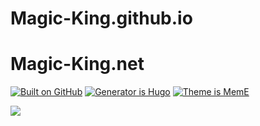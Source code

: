 # Magic-King.github.io
# Magic-King.net

[![Built on GitHub](https://github.com/reuixiy/io-oi.me/workflows/build/badge.svg)](https://github.com/reuixiy/io-oi.me/actions)
[![Generator is Hugo](https://img.shields.io/badge/Generator-Hugo-ff4088?&logo=hugo)](https://github.com/gohugoio/hugo)
[![Theme is MemE](https://img.shields.io/badge/Theme-MemE-2a6df4)](https://github.com/reuixiy/hugo-theme-meme)

<a rel="license" href="http://creativecommons.org/licenses/by-nc-sa/4.0/"><img style="border-width:0" src="https://i.creativecommons.org/l/by-nc-sa/4.0/88x31.png" /></a>
